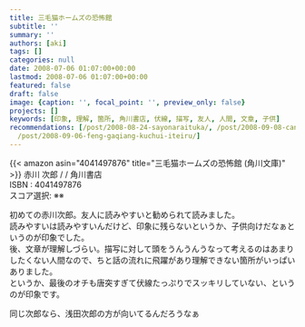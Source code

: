 ```yaml
---
title: 三毛猫ホームズの恐怖館
subtitle: ''
summary: ''
authors: [aki]
tags: []
categories: null
date: 2008-07-06 01:07:00+00:00
lastmod: 2008-07-06 01:07:00+00:00
featured: false
draft: false
image: {caption: '', focal_point: '', preview_only: false}
projects: []
keywords: [印象, 理解, 箇所, 角川書店, 伏線, 描写, 友人, 人間, 文章, 子供]
recommendations: [/post/2008-08-24-sayonaraituka/, /post/2008-09-08-can-ye-zeronoshi-shi-li-du-liao/,
  /post/2008-09-06-feng-gaqiang-kuchui-iteiru/]
---
```

{{< amazon asin="4041497876" title="三毛猫ホームズの恐怖館 (角川文庫)" >}}
赤川 次郎 / / 角川書店  
ISBN : 4041497876  
スコア選択: ※※  
  
初めての赤川次郎。友人に読みやすいと勧められて読みました。  
読みやすいは読みやすいんだけど、印象に残らないというか、子供向けだなぁというのが印象でした。  
後、文章が理解しづらい。描写に対して頭をうんうんうなって考えるのはあまりしたくない人間なので、ちと話の流れに飛躍があり理解できない箇所がいっぱいありました。  
というか、最後のオチも唐突すぎて伏線たっぷりでスッキリしていない、というのが印象です。  
  
同じ次郎なら、浅田次郎の方が向いてるんだろうなぁ




